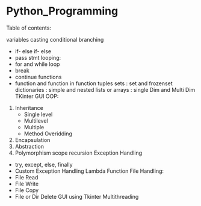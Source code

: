 # Python_Programming

Table of contents:

variables
casting
conditional branching
 - if- else if- else
 - pass stmt
looping:
 - for and while loop
 - break
 - continue
functions
 - function and function in function
tuples
sets : set and frozenset
dictionaries : simple and nested
lists or arrays : single Dim and Multi Dim
TKinter GUI
OOP:
1) Inheritance
    - Single level
    - Multilevel 
    - Multiple
    - Method Overidding
2) Encapsulation
3) Abstraction
4) Polymorphism
scope
recursion
Exception Handling
 - try, except, else, finally
 - Custom Exception Handling
Lambda Function
File Handling:
 - File Read
 - File Write
 - File Copy
 - File or Dir Delete
GUI using Tkinter
Multithreading
